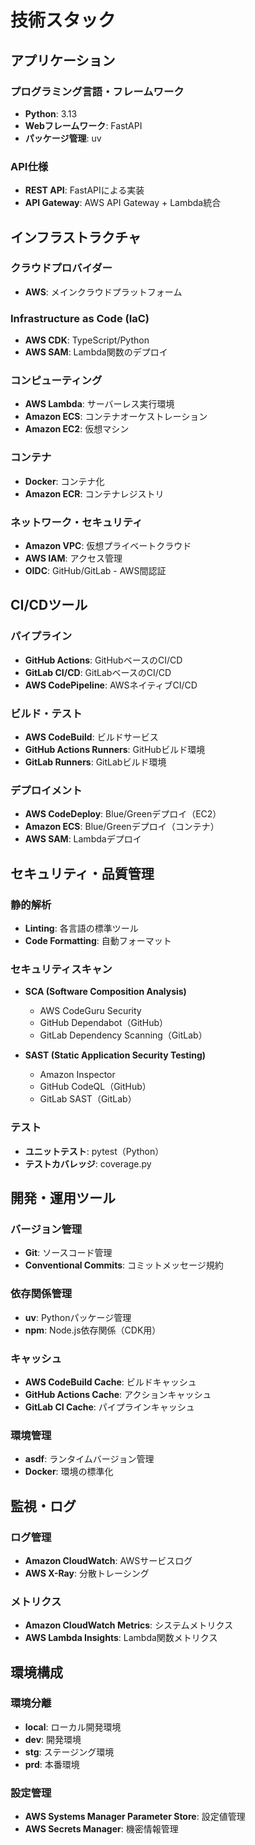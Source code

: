 # 技術スタック

## アプリケーション

### プログラミング言語・フレームワーク

- **Python**: 3.13
- **Webフレームワーク**: FastAPI
- **パッケージ管理**: uv

### API仕様

- **REST API**: FastAPIによる実装
- **API Gateway**: AWS API Gateway + Lambda統合

## インフラストラクチャ

### クラウドプロバイダー

- **AWS**: メインクラウドプラットフォーム

### Infrastructure as Code (IaC)

- **AWS CDK**: TypeScript/Python
- **AWS SAM**: Lambda関数のデプロイ

### コンピューティング

- **AWS Lambda**: サーバーレス実行環境
- **Amazon ECS**: コンテナオーケストレーション
- **Amazon EC2**: 仮想マシン

### コンテナ

- **Docker**: コンテナ化
- **Amazon ECR**: コンテナレジストリ

### ネットワーク・セキュリティ

- **Amazon VPC**: 仮想プライベートクラウド
- **AWS IAM**: アクセス管理
- **OIDC**: GitHub/GitLab - AWS間認証

## CI/CDツール

### パイプライン

- **GitHub Actions**: GitHubベースのCI/CD
- **GitLab CI/CD**: GitLabベースのCI/CD
- **AWS CodePipeline**: AWSネイティブCI/CD

### ビルド・テスト

- **AWS CodeBuild**: ビルドサービス
- **GitHub Actions Runners**: GitHubビルド環境
- **GitLab Runners**: GitLabビルド環境

### デプロイメント

- **AWS CodeDeploy**: Blue/Greenデプロイ（EC2）
- **Amazon ECS**: Blue/Greenデプロイ（コンテナ）
- **AWS SAM**: Lambdaデプロイ

## セキュリティ・品質管理

### 静的解析

- **Linting**: 各言語の標準ツール
- **Code Formatting**: 自動フォーマット

### セキュリティスキャン

- **SCA (Software Composition Analysis)**
  - AWS CodeGuru Security
  - GitHub Dependabot（GitHub）
  - GitLab Dependency Scanning（GitLab）

- **SAST (Static Application Security Testing)**
  - Amazon Inspector
  - GitHub CodeQL（GitHub）
  - GitLab SAST（GitLab）

### テスト

- **ユニットテスト**: pytest（Python）
- **テストカバレッジ**: coverage.py

## 開発・運用ツール

### バージョン管理

- **Git**: ソースコード管理
- **Conventional Commits**: コミットメッセージ規約

### 依存関係管理

- **uv**: Pythonパッケージ管理
- **npm**: Node.js依存関係（CDK用）

### キャッシュ

- **AWS CodeBuild Cache**: ビルドキャッシュ
- **GitHub Actions Cache**: アクションキャッシュ
- **GitLab CI Cache**: パイプラインキャッシュ

### 環境管理

- **asdf**: ランタイムバージョン管理
- **Docker**: 環境の標準化

## 監視・ログ

### ログ管理

- **Amazon CloudWatch**: AWSサービスログ
- **AWS X-Ray**: 分散トレーシング

### メトリクス

- **Amazon CloudWatch Metrics**: システムメトリクス
- **AWS Lambda Insights**: Lambda関数メトリクス

## 環境構成

### 環境分離

- **local**: ローカル開発環境
- **dev**: 開発環境
- **stg**: ステージング環境
- **prd**: 本番環境

### 設定管理

- **AWS Systems Manager Parameter Store**: 設定値管理
- **AWS Secrets Manager**: 機密情報管理
